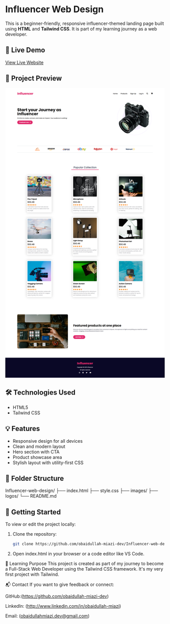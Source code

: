 # Influencer Web Design

This is a beginner-friendly, responsive influencer-themed landing page built using **HTML** and **Tailwind CSS**. It is part of my learning journey as a web developer.

## 🔗 Live Demo

[View Live Website](https://obaidullah-miazi-dev.github.io/Influencer-web-design)

## 📸 Project Preview

![Screenshot of the website](website-screenshot.png) <!-- Add a real screenshot file in your repo -->

## 🛠️ Technologies Used

- HTML5
- Tailwind CSS

## 💡 Features

- Responsive design for all devices
- Clean and modern layout
- Hero section with CTA
- Product showcase area
- Stylish layout with utility-first CSS

## 📁 Folder Structure

Influencer-web-design/
├── index.html
├── style.css
├── images/
├── logos/
└── README.md


## 🚀 Getting Started

To view or edit the project locally:

1. Clone the repository:
   ```bash
   git clone https://github.com/obaidullah-miazi-dev/Influencer-web-design.git

2. Open index.html in your browser or a code editor like VS Code.


📌 Learning Purpose
This project is created as part of my journey to become a Full-Stack Web Developer using the Tailwind CSS framework. It's my very first project with Tailwind.

📬 Contact
If you want to give feedback or connect:

GitHub:(https://github.com/obaidullah-miazi-dev)  

LinkedIn: (http://www.linkedin.com/in/obaidullah-miazi)  

Email: (obaidullahmiazi.dev@gmail.com)
